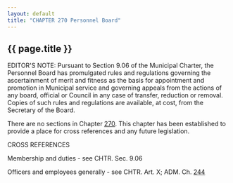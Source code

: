 ```yaml
---
layout: default
title: "CHAPTER 270 Personnel Board"
---
```


{{ page.title }}
----------------

EDITOR'S NOTE: Pursuant to Section 9.06 of the Municipal Charter, the Personnel Board has promulgated rules and regulations governing the ascertainment of merit and fitness as the basis for appointment and promotion in Municipal service and governing appeals from the actions of any board, official or Council in any case of transfer, reduction or removal. Copies of such rules and regulations are available, at cost, from the Secretary of the Board.

There are no sections in Chapter [270](18adbf7a.html). This chapter has been established to provide a place for cross references and any future legislation.

CROSS REFERENCES

Membership and duties - see CHTR. Sec. 9.06

Officers and employees generally - see CHTR. Art. X; ADM. Ch. [244](18452daa.html)